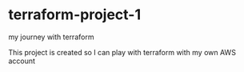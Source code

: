 # terraform-project-1
my journey with terraform

This project is created so I can play with terraform with my own AWS account 